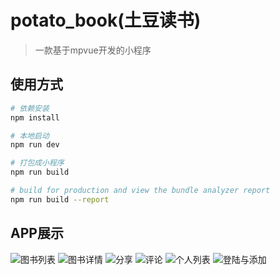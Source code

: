 # potato_book(土豆读书)

> 一款基于mpvue开发的小程序

## 使用方式

``` bash
# 依赖安装
npm install

# 本地启动
npm run dev

# 打包成小程序
npm run build

# build for production and view the bundle analyzer report
npm run build --report
```

## APP展示
  ![图书列表](./img/1.png)
  ![图书详情](./img/2.png)
  ![分享](./img/3.png)
  ![评论](./img/4.png)
  ![个人列表](./img/5.png)
  ![登陆与添加](./img/6.png)
